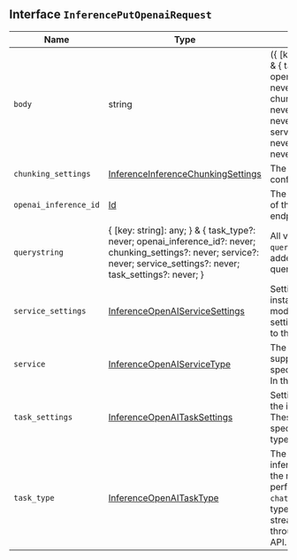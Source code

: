 ## Interface `InferencePutOpenaiRequest`

| Name | Type | Description |
| - | - | - |
| `body` | string | ({ [key: string]: any; } & { task_type?: never; openai_inference_id?: never; chunking_settings?: never; service?: never; service_settings?: never; task_settings?: never; }) | All values in `body` will be added to the request body. |
| `chunking_settings` | [InferenceInferenceChunkingSettings](./InferenceInferenceChunkingSettings.md) | The chunking configuration object. |
| `openai_inference_id` | [Id](./Id.md) | The unique identifier of the inference endpoint. |
| `querystring` | { [key: string]: any; } & { task_type?: never; openai_inference_id?: never; chunking_settings?: never; service?: never; service_settings?: never; task_settings?: never; } | All values in `querystring` will be added to the request querystring. |
| `service_settings` | [InferenceOpenAIServiceSettings](./InferenceOpenAIServiceSettings.md) | Settings used to install the inference model. These settings are specific to the `openai` service. |
| `service` | [InferenceOpenAIServiceType](./InferenceOpenAIServiceType.md) | The type of service supported for the specified task type. In this case, `openai`. |
| `task_settings` | [InferenceOpenAITaskSettings](./InferenceOpenAITaskSettings.md) | Settings to configure the inference task. These settings are specific to the task type you specified. |
| `task_type` | [InferenceOpenAITaskType](./InferenceOpenAITaskType.md) | The type of the inference task that the model will perform. NOTE: The `chat_completion` task type only supports streaming and only through the _stream API. |
